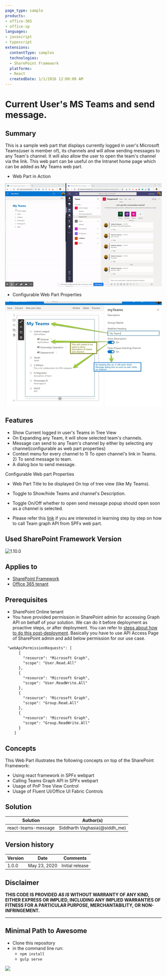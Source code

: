 ```yaml
---
page_type: sample
products:
- office-365
- office-sp
languages:
- javascript
- typescript
extensions:
  contentType: samples
  technologies:
  - SharePoint Framework
  platforms:
  - React
  createdDate: 1/1/2016 12:00:00 AM
---
```

# Current User's MS Teams and send message.

## Summary

This is a sample web part that displays currently logged in user's Microsoft Teams(user is member of), its channels and will allow sending messages to any Team's channel. It will also allow the user to open the team's channel via the link. This web part can be useful on the Intranet home page which can be added as My Teams web part.


* Web Part in Action

![WebPart in Action](./assets/myteamsmessage.gif)

* Configurable Web Part Properties

![Web Part Properties](./assets/webpartproperties.jpg)

## Features

* Show Current logged in user's Teams in Tree View
* On Expanding any Team, it will show selected team's channels.
* Message can send to any Team's channel by either by selecting any channel(configurable as web part properties)
* Context menu for every channel to 1) To open channel's link in Teams. 2) To send message to team.
* A dialog box to send message.

Configurable Web part Properties
* Web Part Title to be displayed On top of tree view (like My Teams).
* Toggle to Show/hide Teams and channel's Description.
* Toggle On/Off whether to open send message popup should open soon as a channel is selected.

* Please refer this [link](https://www.c-sharpcorner.com/article/microsoft-teams-operations-in-spfx-webpart-using-graph-api/) if you are interested in learning step by step on how to call Team graph API from SPFx web part.

## Used SharePoint Framework Version

![1.10.0](https://img.shields.io/badge/version-1.10.0-green.svg)

## Applies to

* [SharePoint Framework](https://docs.microsoft.com/sharepoint/dev/spfx/sharepoint-framework-overview)
* [Office 365 tenant](https://docs.microsoft.com/sharepoint/dev/spfx/set-up-your-developer-tenant)


## Prerequisites

* SharePoint Online tenant
* You have provided permission in SharePoint admin for accessing Graph API on behalf of your solution. We can do it before deployment as proactive steps, or after deployment. You can refer to [steps about how to do this post-deployment](https://docs.microsoft.com/en-us/sharepoint/dev/spfx/use-aad-tutorial#deploy-the-solution-and-grant-permissions). Basically you have to use API Access Page of SharePoint admin and add below permission for our use case. 

```
 "webApiPermissionRequests": [
      {
        "resource": "Microsoft Graph",
        "scope": "User.Read.All"
      },
      {
        "resource": "Microsoft Graph",
        "scope": "User.ReadWrite.All"
      },
      {
        "resource": "Microsoft Graph",
        "scope": "Group.Read.All"
      },
      {
        "resource": "Microsoft Graph",
        "scope": "Group.ReadWrite.All"
      }
    ]

```
## Concepts

This Web Part illustrates the following concepts on top of the SharePoint Framework:

* Using react framework in SPFx webpart
* Calling Teams Graph API in SPFx webpart
* Usage of PnP Tree View  Control
* Usage of Fluent UI/Office UI Fabric Controls

## Solution

Solution|Author(s)
--------|---------
react-teams-message | Siddharth Vaghasia(@siddh_me)

## Version history

Version|Date|Comments
-------|----|--------
1.0.0|May 23, 2020|Initial release

## Disclaimer

**THIS CODE IS PROVIDED *AS IS* WITHOUT WARRANTY OF ANY KIND, EITHER EXPRESS OR IMPLIED, INCLUDING ANY IMPLIED WARRANTIES OF FITNESS FOR A PARTICULAR PURPOSE, MERCHANTABILITY, OR NON-INFRINGEMENT.**

---

## Minimal Path to Awesome

* Clone this repository
* in the command line run:
  * `npm install`
  * `gulp serve`


<img src="https://telemetry.sharepointpnp.com/sp-dev-fx-webparts/samples/react-teams-message" />
